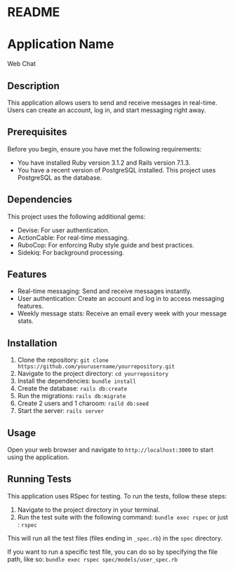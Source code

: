 # README

# Application Name

Web Chat

## Description

This application allows users to send and receive messages in real-time. Users can create an account, log in, and start messaging right away.

## Prerequisites

Before you begin, ensure you have met the following requirements:

- You have installed Ruby version 3.1.2 and Rails version 7.1.3.
- You have a recent version of PostgreSQL installed. This project uses PostgreSQL as the database.

## Dependencies

This project uses the following additional gems:

- Devise: For user authentication.
- ActionCable: For real-time messaging.
- RuboCop: For enforcing Ruby style guide and best practices.
- Sidekiq: For background processing.

## Features

- Real-time messaging: Send and receive messages instantly.
- User authentication: Create an account and log in to access messaging features.
- Weekly message stats: Receive an email every week with your message stats.

## Installation

1. Clone the repository: `git clone https://github.com/yourusername/yourrepository.git`
2. Navigate to the project directory: `cd yourrepository`
3. Install the dependencies: `bundle install`
4. Create the database: `rails db:create`
5. Run the migrations: `rails db:migrate`
6. Create 2 users and 1 charoom: `raild db:seed`
7. Start the server: `rails server`


## Usage

Open your web browser and navigate to `http://localhost:3000` to start using the application.

## Running Tests

This application uses RSpec for testing. To run the tests, follow these steps:

1. Navigate to the project directory in your terminal.
2. Run the test suite with the following command: `bundle exec rspec` or just : `rspec`

This will run all the test files (files ending in `_spec.rb`) in the `spec` directory.

If you want to run a specific test file, you can do so by specifying the file path, like so: `bundle exec rspec spec/models/user_spec.rb`

